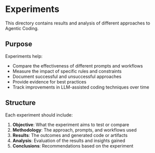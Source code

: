 # Experiments

This directory contains results and analysis of different approaches to Agentic Coding.

## Purpose

Experiments help:

- Compare the effectiveness of different prompts and workflows
- Measure the impact of specific rules and constraints
- Document successful and unsuccessful approaches
- Provide evidence for best practices
- Track improvements in LLM-assisted coding techniques over time

## Structure

Each experiment should include:

1. **Objective**: What the experiment aims to test or compare
2. **Methodology**: The approach, prompts, and workflows used
3. **Results**: The outcomes and generated code or artifacts
4. **Analysis**: Evaluation of the results and insights gained
5. **Conclusions**: Recommendations based on the experiment